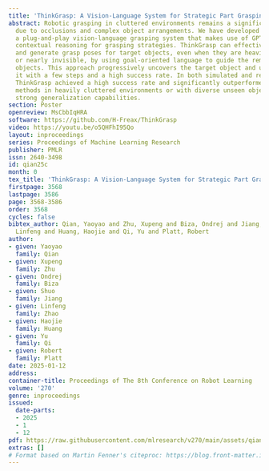 ```yaml
---
title: 'ThinkGrasp: A Vision-Language System for Strategic Part Grasping in Clutter'
abstract: Robotic grasping in cluttered environments remains a significant challenge
  due to occlusions and complex object arrangements. We have developed ThinkGrasp,
  a plug-and-play vision-language grasping system that makes use of GPT-4o’s advanced
  contextual reasoning for grasping strategies. ThinkGrasp can effectively identify
  and generate grasp poses for target objects, even when they are heavily obstructed
  or nearly invisible, by using goal-oriented language to guide the removal of obstructing
  objects. This approach progressively uncovers the target object and ultimately grasps
  it with a few steps and a high success rate. In both simulated and real experiments,
  ThinkGrasp achieved a high success rate and significantly outperformed state-of-the-art
  methods in heavily cluttered environments or with diverse unseen objects, demonstrating
  strong generalization capabilities.
section: Poster
openreview: MsCbbIqHRA
software: https://github.com/H-Freax/ThinkGrasp
video: https://youtu.be/o5QHFhI95Qo
layout: inproceedings
series: Proceedings of Machine Learning Research
publisher: PMLR
issn: 2640-3498
id: qian25c
month: 0
tex_title: 'ThinkGrasp: A Vision-Language System for Strategic Part Grasping in Clutter'
firstpage: 3568
lastpage: 3586
page: 3568-3586
order: 3568
cycles: false
bibtex_author: Qian, Yaoyao and Zhu, Xupeng and Biza, Ondrej and Jiang, Shuo and Zhao,
  Linfeng and Huang, Haojie and Qi, Yu and Platt, Robert
author:
- given: Yaoyao
  family: Qian
- given: Xupeng
  family: Zhu
- given: Ondrej
  family: Biza
- given: Shuo
  family: Jiang
- given: Linfeng
  family: Zhao
- given: Haojie
  family: Huang
- given: Yu
  family: Qi
- given: Robert
  family: Platt
date: 2025-01-12
address:
container-title: Proceedings of The 8th Conference on Robot Learning
volume: '270'
genre: inproceedings
issued:
  date-parts:
  - 2025
  - 1
  - 12
pdf: https://raw.githubusercontent.com/mlresearch/v270/main/assets/qian25c/qian25c.pdf
extras: []
# Format based on Martin Fenner's citeproc: https://blog.front-matter.io/posts/citeproc-yaml-for-bibliographies/
---
```

